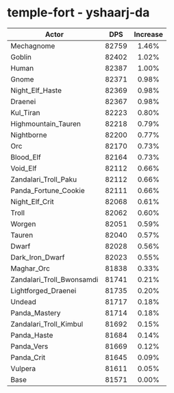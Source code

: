 # temple-fort - yshaarj-da
| Actor | DPS | Increase |
|---|:---:|:---:|
|Mechagnome|82759|1.46%|
|Goblin|82402|1.02%|
|Human|82387|1.00%|
|Gnome|82371|0.98%|
|Night_Elf_Haste|82369|0.98%|
|Draenei|82367|0.98%|
|Kul_Tiran|82223|0.80%|
|Highmountain_Tauren|82218|0.79%|
|Nightborne|82200|0.77%|
|Orc|82170|0.73%|
|Blood_Elf|82164|0.73%|
|Void_Elf|82112|0.66%|
|Zandalari_Troll_Paku|82112|0.66%|
|Panda_Fortune_Cookie|82111|0.66%|
|Night_Elf_Crit|82068|0.61%|
|Troll|82062|0.60%|
|Worgen|82051|0.59%|
|Tauren|82040|0.57%|
|Dwarf|82028|0.56%|
|Dark_Iron_Dwarf|82023|0.55%|
|Maghar_Orc|81838|0.33%|
|Zandalari_Troll_Bwonsamdi|81741|0.21%|
|Lightforged_Draenei|81735|0.20%|
|Undead|81717|0.18%|
|Panda_Mastery|81714|0.18%|
|Zandalari_Troll_Kimbul|81692|0.15%|
|Panda_Haste|81684|0.14%|
|Panda_Vers|81669|0.12%|
|Panda_Crit|81645|0.09%|
|Vulpera|81611|0.05%|
|Base|81571|0.00%|
